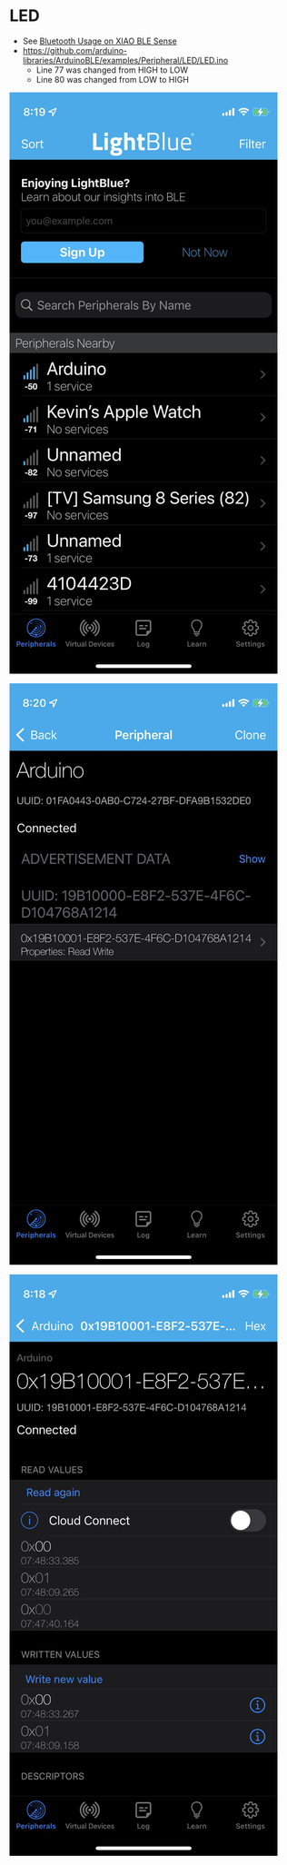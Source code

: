 # LED
* See [Bluetooth Usage on XIAO BLE Sense](https://wiki.seeedstudio.com/XIAO-BLE-Sense-Bluetooth-Usage/)
* https://github.com/arduino-libraries/ArduinoBLE/examples/Peripheral/LED/LED.ino
  * Line 77 was changed from HIGH to LOW
  * Line 80 was changed from LOW to HIGH

![LightBlue1.jpg](/lesson6/xiao/ArduinoBLE/Peripheral/LightBlue1.jpg)

![LightBlue2.jpg](/lesson6/xiao/ArduinoBLE/Peripheral/LightBlue2.jpg)

![LightBlue3.jpg](/lesson6/xiao/ArduinoBLE/Peripheral/LightBlue3.jpg)
